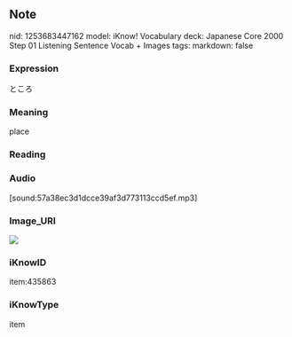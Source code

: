 ## Note
nid: 1253683447162
model: iKnow! Vocabulary
deck: Japanese Core 2000 Step 01 Listening Sentence Vocab + Images
tags: 
markdown: false

### Expression
ところ

### Meaning
place

### Reading


### Audio
[sound:57a38ec3d1dcce39af3d773113ccd5ef.mp3]

### Image_URI
<!DOCTYPE html>
<title></title>
<img src="7d74a9f1e7550d9dd8fff7536daf3622.jpg">



### iKnowID
item:435863

### iKnowType
item
